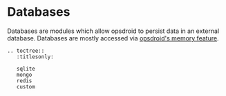 # Databases

Databases are modules which allow opsdroid to persist data in an external database. Databases are mostly accessed via [opsdroid's memory feature](../skills/memory.md).

```eval_rst
.. toctree::
   :titlesonly:

   sqlite
   mongo
   redis
   custom
```
